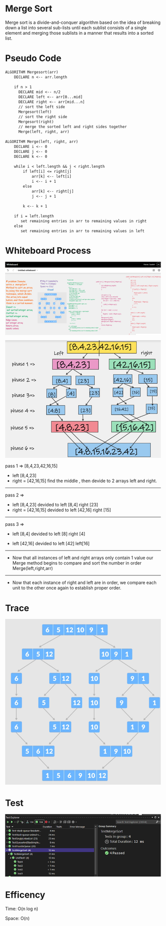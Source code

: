 ﻿# Merge Sort
Merge sort is a divide-and-conquer algorithm based on the idea of breaking down a list into several sub-lists until each sublist consists of a single element and merging those sublists in a manner that results into a sorted list.

# Pseudo Code
```
ALGORITHM Mergesort(arr)
    DECLARE n <-- arr.length

    if n > 1
      DECLARE mid <-- n/2
      DECLARE left <-- arr[0...mid]
      DECLARE right <-- arr[mid...n]
      // sort the left side
      Mergesort(left)
      // sort the right side
      Mergesort(right)
      // merge the sorted left and right sides together
      Merge(left, right, arr)

ALGORITHM Merge(left, right, arr)
    DECLARE i <-- 0
    DECLARE j <-- 0
    DECLARE k <-- 0

    while i < left.length && j < right.length
        if left[i] <= right[j]
            arr[k] <-- left[i]
            i <-- i + 1
        else
            arr[k] <-- right[j]
            j <-- j + 1

        k <-- k + 1

    if i = left.length
       set remaining entries in arr to remaining values in right
    else
       set remaining entries in arr to remaining values in left
```

# Whiteboard Process

![](../../img/MergeSortWB.png)

![](../../img/mergeSortPhases.png)

pass 1 => 
[8,4,23,42,16,15]
- left [8,4,23]
- right = [42,16,15]
find the middle , then devide to 2 arrays left and right.

---

pass 2 => 

- left [8,4,23] devided to 
left [8,4]
right [23]
- right = [42,16,15] devided to 
left [42,16]
right [15]

---

pass 3 => 

- left [8,4] devided to
left [8]
right [4]
 
- left [42,16] devided to
left [42]
left[16] 

---

- Now that all instances of left and right arrays only contain 1 value our Merge method begins to compare and sort the number in order Merge(left,right,arr)

---

- Now that each instance of right and left are in order, we compare each unit to the other once again to establish proper order.




# Trace 

![](../../img/MergeSort1.png)

# Test

![](../../img/mergeSortTest.png)
# Efficency

Time: O(n log n)

Space: O(n)

